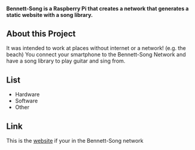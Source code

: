 #### Bennett-Song is a Raspberry Pi that creates a network that generates a static website with a song library.

## About this Project
It was intended to work at places without internet or a network! (e.g. the beach)
You connect your smartphone to the Bennett-Song Network 
and have a song library to play guitar and sing from.

## List
- Hardware
- Software
- Other

## Link
This is the [website](http://3.14.15.9) if your in the Bennett-Song network

